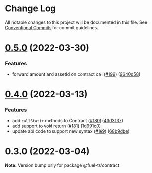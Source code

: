 # Change Log

All notable changes to this project will be documented in this file.
See [Conventional Commits](https://conventionalcommits.org) for commit guidelines.

# [0.5.0](https://github.com/FuelLabs/fuels-ts/compare/v0.4.0...v0.5.0) (2022-03-30)


### Features

* forward amount and assetId on contract call ([#199](https://github.com/FuelLabs/fuels-ts/issues/199)) ([9640d58](https://github.com/FuelLabs/fuels-ts/commit/9640d58e2bdbc6815cbf7aad9be0d19eee0276d5))





# [0.4.0](https://github.com/FuelLabs/fuels-ts/compare/v0.3.0...v0.4.0) (2022-03-13)


### Features

* add `callStatic` methods to Contract ([#180](https://github.com/FuelLabs/fuels-ts/issues/180)) ([43d3137](https://github.com/FuelLabs/fuels-ts/commit/43d3137840d91ee178a268a8a98ed8bb3e42d845))
* add support to void return ([#181](https://github.com/FuelLabs/fuels-ts/issues/181)) ([1d991c0](https://github.com/FuelLabs/fuels-ts/commit/1d991c0ddfd819b2b3a2b399376344fa4a9579d0))
* update abi code to support new syntax ([#169](https://github.com/FuelLabs/fuels-ts/issues/169)) ([68b9dbe](https://github.com/FuelLabs/fuels-ts/commit/68b9dbe43e8c6f193cf161e47195accd20f96ab9))





# 0.3.0 (2022-03-04)

**Note:** Version bump only for package @fuel-ts/contract
